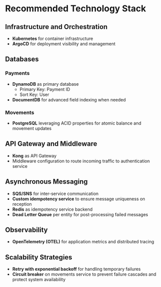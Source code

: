 # Recommended Technology Stack

## Infrastructure and Orchestration
- **Kubernetes** for container infrastructure
- **ArgoCD** for deployment visibility and management

## Databases

### Payments
- **DynamoDB** as primary database
    - Primary Key: Payment ID
    - Sort Key: User
- **DocumentDB** for advanced field indexing when needed

### Movements
- **PostgreSQL** leveraging ACID properties for atomic balance and movement updates

## API Gateway and Middleware
- **Kong** as API Gateway
- Middleware configuration to route incoming traffic to authentication service

## Asynchronous Messaging
- **SQS/SNS** for inter-service communication
- **Custom idempotency service** to ensure message uniqueness on reception
- **Redis** as idempotency service backend
- **Dead Letter Queue** per entity for post-processing failed messages

## Observability
- **OpenTelemetry (OTEL)** for application metrics and distributed tracing

## Scalability Strategies
- **Retry with exponential backoff** for handling temporary failures
- **Circuit breaker** on movements service to prevent failure cascades and protect system availability
